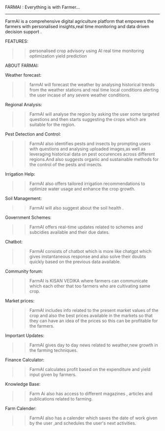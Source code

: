 FARMAI : Everything is with Farmer...
______________________________________________________________

 FarmAI is a comprehensive digital agriculture platform that empowers the farmers with personalised insights,real time monitoring and data driven decision support .

FEATURES:
>>personalised crop advisory using AI
>>real time monitoring
>>optimization
>>yield prediction

ABOUT FARMAI:

Weather forecast:
>>farmAI will forecast the weather by analysing historical trends from the weather stations and real time local conditions alerting the user incase of any severe weather conditions.
 
Regional Analysis:
>>FarmAI will analyse the region by asking the user some targeted questions  and then starts suggesting the crops which are suitable for the region.

Pest Detection and Control:
>>FarmAI also identifies pests and insects by prompting users with questions and analysing uploaded images,as well as leveraging historical data on pest occurences across different regions.And also suggests  organic and sustainable methods for the control of the pests and insects.

Irrigation Help:
>>FarmAI also offers tailored irrigation recommendations to optimize water usage and enhance the crop growth.

Soil Management:
>>FarmAI will also suggest about the soil health .

Government Schemes:
>>FarmAI offers real-time updates related to schemes and subcidies available and their due dates.

Chatbot:
>>FarmAI consists of chatbot which is more like chatgpt which gives instantaneous response and also solve their doubts quickly based on the previous data available.

Community forum:
>>FarmAI is KISAN VEDIKA where farmers can communicate which each other that too farmers who are cultivating same crop.

Market prices:
>>FarmAI includes info related to the present market values of the crop and also the best prices available in the markets so that they can have an idea of the prices so this can be profitable for the farmers.

Important Updates:
>>FarmAI gives day to day news related to weather,new growth in the farming techniques.

Finance Calculator:
>>FarmAI calculates profit based on the expenditure and yield input given by farmers.

Knowledge Base:
>>Farm Ai also has access to different magazines , articles and publications related to farming.
  
Farm Calender:
>>FarmAI also has a  calender which saves the date of work given by the user ,and schedules the user's next activities.
